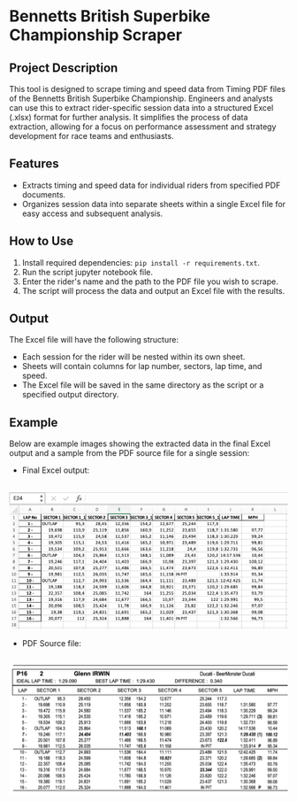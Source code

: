 # Bennetts British Superbike Championship Scraper

## Project Description

This tool is designed to scrape timing and speed data from Timing PDF files of the Bennetts British Superbike Championship. Engineers and analysts can use this to extract rider-specific session data into a structured Excel (.xlsx) format for further analysis. It simplifies the process of data extraction, allowing for a focus on performance assessment and strategy development for race teams and enthusiasts.

## Features

- Extracts timing and speed data for individual riders from specified PDF documents.
- Organizes session data into separate sheets within a single Excel file for easy access and subsequent analysis.

## How to Use

1. Install required dependencies: `pip install -r requirements.txt`.
4. Run the script jupyter notebook file.
5. Enter the rider's name and the path to the PDF file you wish to scrape.
6. The script will process the data and output an Excel file with the results.

## Output

The Excel file will have the following structure:
- Each session for the rider will be nested within its own sheet.
- Sheets will contain columns for lap number, sectors, lap time, and speed.
- The Excel file will be saved in the same directory as the script or a specified output directory.

## Example

Below are example images showing the extracted data in the final Excel output and a sample from the PDF source file for a single session:

- Final Excel output:
<br>
<img src="readme_imagery/excel_output.png" alt="Excel Output Example" width="600"/>

- PDF Source file:
<br>
<img src="readme_imagery/pdf_sheet.png" alt="PDF Sheet Example" width="600"/>